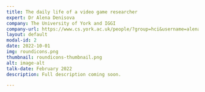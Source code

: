 ```yaml
---
title: The daily life of a video game researcher
expert: Dr Alena Denisova
company: The University of York and IGGI
company-url: https://www.cs.york.ac.uk/people/?group=hci&username=alena
layout: default
modal-id: 2
date: 2022-10-01
img: roundicons.png
thumbnail: roundicons-thumbnail.png
alt: image-alt
talk-date: February 2022
description: Full description coming soon.

---
```

